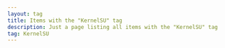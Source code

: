 ```yaml
---
layout: tag
title: Items with the "KernelSU" tag
description: Just a page listing all items with the "KernelSU" tag
tag: KernelSU
---
```


